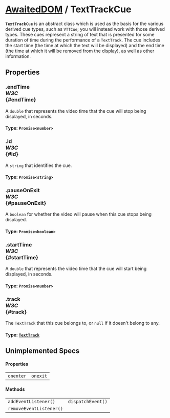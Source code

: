 # [AwaitedDOM](/docs/basic-interfaces/awaited-dom) <span>/</span> TextTrackCue

<div class='overview'><span class="seoSummary"><code><strong>TextTrackCue</strong></code> is an abstract class which is used as the basis for the various derived cue types, such as <code>VTTCue</code>; you will instead work with those derived types.</span> These cues represent a string of text that is presented for some duration of time during the performance of a <code>TextTrack</code>. The cue includes the start time (the time at which the text will be displayed) and the end time (the time at which it will be removed from the display), as well as other information.</div>

## Properties

### .endTime <div class="specs"><i>W3C</i></div> {#endTime}

A <code>double</code> that represents the video time that the cue will stop being displayed, in seconds.

#### **Type**: `Promise<number>`

### .id <div class="specs"><i>W3C</i></div> {#id}

A `string` that identifies the cue.

#### **Type**: `Promise<string>`

### .pauseOnExit <div class="specs"><i>W3C</i></div> {#pauseOnExit}

A <code>boolean</code> for whether the video will pause when this cue stops being displayed.

#### **Type**: `Promise<boolean>`

### .startTime <div class="specs"><i>W3C</i></div> {#startTime}

A <code>double</code> that represents the video time that the cue will start being displayed, in seconds.

#### **Type**: `Promise<number>`

### .track <div class="specs"><i>W3C</i></div> {#track}

The <code>TextTrack</code> that this cue belongs to, or <code>null</code> if it doesn't belong to any.

#### **Type**: [`TextTrack`](/docs/awaited-dom/text-track)

## Unimplemented Specs

#### Properties

|     |     |
| --- | --- |
| `onenter` | `onexit` |

#### Methods

|     |     |
| --- | --- |
| `addEventListener()` | `dispatchEvent()`
`removeEventListener()` |  |
